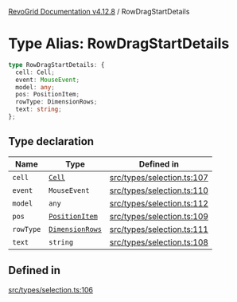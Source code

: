 [RevoGrid Documentation v4.12.8](README.md) / RowDragStartDetails

# Type Alias: RowDragStartDetails

```ts
type RowDragStartDetails: {
  cell: Cell;
  event: MouseEvent;
  model: any;
  pos: PositionItem;
  rowType: DimensionRows;
  text: string;
};
```

## Type declaration

| Name | Type | Defined in |
| ------ | ------ | ------ |
| `cell` | [`Cell`](Interface.Cell.md) | [src/types/selection.ts:107](https://github.com/revolist/revogrid/blob/c3ca1940d3bbc95c0549378ff25b8d267352be31/src/types/selection.ts#L107) |
| `event` | `MouseEvent` | [src/types/selection.ts:110](https://github.com/revolist/revogrid/blob/c3ca1940d3bbc95c0549378ff25b8d267352be31/src/types/selection.ts#L110) |
| `model` | `any` | [src/types/selection.ts:112](https://github.com/revolist/revogrid/blob/c3ca1940d3bbc95c0549378ff25b8d267352be31/src/types/selection.ts#L112) |
| `pos` | [`PositionItem`](Interface.PositionItem.md) | [src/types/selection.ts:109](https://github.com/revolist/revogrid/blob/c3ca1940d3bbc95c0549378ff25b8d267352be31/src/types/selection.ts#L109) |
| `rowType` | [`DimensionRows`](TypeAlias.DimensionRows.md) | [src/types/selection.ts:111](https://github.com/revolist/revogrid/blob/c3ca1940d3bbc95c0549378ff25b8d267352be31/src/types/selection.ts#L111) |
| `text` | `string` | [src/types/selection.ts:108](https://github.com/revolist/revogrid/blob/c3ca1940d3bbc95c0549378ff25b8d267352be31/src/types/selection.ts#L108) |

## Defined in

[src/types/selection.ts:106](https://github.com/revolist/revogrid/blob/c3ca1940d3bbc95c0549378ff25b8d267352be31/src/types/selection.ts#L106)
